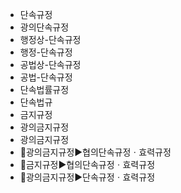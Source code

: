 - 단속규정
- 광의단속규정
- 행정상-단속규정
- 행정-단속규정
- 공법상-단속규정
- 공법-단속규정
- 단속법률규정
- 단속법규
- 금지규정
- 광의금지규정
- 광의금지규정
- 📌광의금지규정▶️협의단속규정ㆍ효력규정
- 📌금지규정▶️협의단속규정ㆍ효력규정
- 📌광의금지규정▶️단속규정ㆍ효력규정